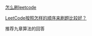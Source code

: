 

[怎么刷leetcode](https://www.zhihu.com/question/280279208)


[LeetCode按照怎样的顺序来刷题比较好？](https://www.zhihu.com/question/36738189/answer/1240179104)

推荐九章算法的回答

